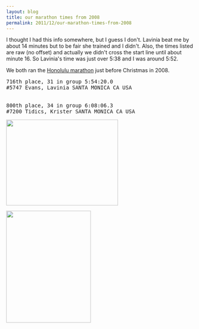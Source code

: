 ```yaml
---
layout: blog
title: our marathon times from 2008
permalink: 2011/12/our-marathon-times-from-2008
---
```


I thought I had this info somewhere, but I guess I don't. Lavinia beat me by about 14 minutes but to be fair she trained and I didn't. Also, the times listed are raw (no offset) and actually we didn't cross the start line until about minute 16. So Lavinia's time was just over 5:38 and I was around 5:52.


We both ran the <a href="http://www.honolulumarathon.org/" target="_blank">Honolulu marathon</a> just before Christmas in 2008.
<pre>
716th place, 31 in group 5:54:20.0
#5747 Evans, Lavinia SANTA MONICA CA USA
  

800th place, 34 in group 6:08:06.3
#7200 Tidics, Krister SANTA MONICA CA USA
</pre>

<a href="http://blog.kristeraxel.com/wp-content/uploads/2011/12/Scan-111150000.jpg"><img src="http://blog.kristeraxel.com/wp-content/uploads/2011/12/Scan-111150000-e1323656869340-300x230.jpg" alt="" title="Scan 111150000" width="300" height="230" class="aligncenter size-medium wp-image-1567" /></a>

<a href="http://blog.kristeraxel.com/wp-content/uploads/2011/12/CCF13012009_00002.jpg"><img src="http://blog.kristeraxel.com/wp-content/uploads/2011/12/CCF13012009_00002-227x300.jpg" alt="" title="CCF13012009_00002" width="227" height="300" class="aligncenter size-medium wp-image-1568" /></a>
